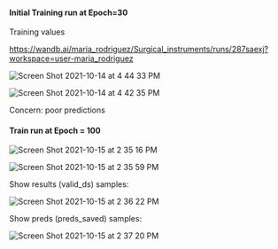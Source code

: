 
#### Initial Training run at Epoch=30

Training values

https://wandb.ai/maria_rodriguez/Surgical_instruments/runs/287saexj?workspace=user-maria_rodriguez


![Screen Shot 2021-10-14 at 4 44 33 PM](https://user-images.githubusercontent.com/71532604/137410076-e3ad1366-4ee3-4e00-8202-2b83101b08d5.png)



![Screen Shot 2021-10-14 at 4 42 35 PM](https://user-images.githubusercontent.com/71532604/137409934-07f58552-92d8-41fe-8afe-a7b2b4128c9f.png)

Concern:  poor predictions


#### Train run at Epoch = 100 

![Screen Shot 2021-10-15 at 2 35 16 PM](https://user-images.githubusercontent.com/71532604/137556148-204fd02e-131b-425d-a050-33561268a5fa.png)

![Screen Shot 2021-10-15 at 2 35 59 PM](https://user-images.githubusercontent.com/71532604/137556176-77c6e4ef-b36f-453a-b637-b77cfd65d5c4.png)

Show results (valid_ds) samples:


![Screen Shot 2021-10-15 at 2 36 22 PM](https://user-images.githubusercontent.com/71532604/137556237-79cda5c5-b4dd-4f95-86d0-47b0a9c69711.png)


Show preds (preds_saved) samples:


![Screen Shot 2021-10-15 at 2 37 20 PM](https://user-images.githubusercontent.com/71532604/137556297-5044c373-e74d-4298-ad81-86bc2141ce02.png)

